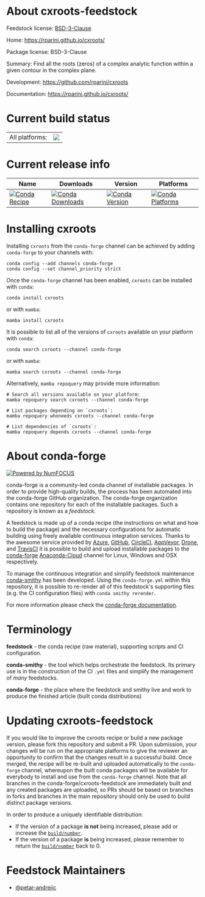 About cxroots-feedstock
=======================

Feedstock license: [BSD-3-Clause](https://github.com/conda-forge/cxroots-feedstock/blob/main/LICENSE.txt)

Home: https://rparini.github.io/cxroots/

Package license: BSD-3-Clause

Summary: Find all the roots (zeros) of a complex analytic function within a given contour in the complex plane.

Development: https://github.com/rparini/cxroots

Documentation: https://rparini.github.io/cxroots/

Current build status
====================


<table><tr><td>All platforms:</td>
    <td>
      <a href="https://dev.azure.com/conda-forge/feedstock-builds/_build/latest?definitionId=16092&branchName=main">
        <img src="https://dev.azure.com/conda-forge/feedstock-builds/_apis/build/status/cxroots-feedstock?branchName=main">
      </a>
    </td>
  </tr>
</table>

Current release info
====================

| Name | Downloads | Version | Platforms |
| --- | --- | --- | --- |
| [![Conda Recipe](https://img.shields.io/badge/recipe-cxroots-green.svg)](https://anaconda.org/conda-forge/cxroots) | [![Conda Downloads](https://img.shields.io/conda/dn/conda-forge/cxroots.svg)](https://anaconda.org/conda-forge/cxroots) | [![Conda Version](https://img.shields.io/conda/vn/conda-forge/cxroots.svg)](https://anaconda.org/conda-forge/cxroots) | [![Conda Platforms](https://img.shields.io/conda/pn/conda-forge/cxroots.svg)](https://anaconda.org/conda-forge/cxroots) |

Installing cxroots
==================

Installing `cxroots` from the `conda-forge` channel can be achieved by adding `conda-forge` to your channels with:

```
conda config --add channels conda-forge
conda config --set channel_priority strict
```

Once the `conda-forge` channel has been enabled, `cxroots` can be installed with `conda`:

```
conda install cxroots
```

or with `mamba`:

```
mamba install cxroots
```

It is possible to list all of the versions of `cxroots` available on your platform with `conda`:

```
conda search cxroots --channel conda-forge
```

or with `mamba`:

```
mamba search cxroots --channel conda-forge
```

Alternatively, `mamba repoquery` may provide more information:

```
# Search all versions available on your platform:
mamba repoquery search cxroots --channel conda-forge

# List packages depending on `cxroots`:
mamba repoquery whoneeds cxroots --channel conda-forge

# List dependencies of `cxroots`:
mamba repoquery depends cxroots --channel conda-forge
```


About conda-forge
=================

[![Powered by
NumFOCUS](https://img.shields.io/badge/powered%20by-NumFOCUS-orange.svg?style=flat&colorA=E1523D&colorB=007D8A)](https://numfocus.org)

conda-forge is a community-led conda channel of installable packages.
In order to provide high-quality builds, the process has been automated into the
conda-forge GitHub organization. The conda-forge organization contains one repository
for each of the installable packages. Such a repository is known as a *feedstock*.

A feedstock is made up of a conda recipe (the instructions on what and how to build
the package) and the necessary configurations for automatic building using freely
available continuous integration services. Thanks to the awesome service provided by
[Azure](https://azure.microsoft.com/en-us/services/devops/), [GitHub](https://github.com/),
[CircleCI](https://circleci.com/), [AppVeyor](https://www.appveyor.com/),
[Drone](https://cloud.drone.io/welcome), and [TravisCI](https://travis-ci.com/)
it is possible to build and upload installable packages to the
[conda-forge](https://anaconda.org/conda-forge) [Anaconda-Cloud](https://anaconda.org/)
channel for Linux, Windows and OSX respectively.

To manage the continuous integration and simplify feedstock maintenance
[conda-smithy](https://github.com/conda-forge/conda-smithy) has been developed.
Using the ``conda-forge.yml`` within this repository, it is possible to re-render all of
this feedstock's supporting files (e.g. the CI configuration files) with ``conda smithy rerender``.

For more information please check the [conda-forge documentation](https://conda-forge.org/docs/).

Terminology
===========

**feedstock** - the conda recipe (raw material), supporting scripts and CI configuration.

**conda-smithy** - the tool which helps orchestrate the feedstock.
                   Its primary use is in the construction of the CI ``.yml`` files
                   and simplify the management of *many* feedstocks.

**conda-forge** - the place where the feedstock and smithy live and work to
                  produce the finished article (built conda distributions)


Updating cxroots-feedstock
==========================

If you would like to improve the cxroots recipe or build a new
package version, please fork this repository and submit a PR. Upon submission,
your changes will be run on the appropriate platforms to give the reviewer an
opportunity to confirm that the changes result in a successful build. Once
merged, the recipe will be re-built and uploaded automatically to the
`conda-forge` channel, whereupon the built conda packages will be available for
everybody to install and use from the `conda-forge` channel.
Note that all branches in the conda-forge/cxroots-feedstock are
immediately built and any created packages are uploaded, so PRs should be based
on branches in forks and branches in the main repository should only be used to
build distinct package versions.

In order to produce a uniquely identifiable distribution:
 * If the version of a package **is not** being increased, please add or increase
   the [``build/number``](https://docs.conda.io/projects/conda-build/en/latest/resources/define-metadata.html#build-number-and-string).
 * If the version of a package **is** being increased, please remember to return
   the [``build/number``](https://docs.conda.io/projects/conda-build/en/latest/resources/define-metadata.html#build-number-and-string)
   back to 0.

Feedstock Maintainers
=====================

* [@petar-andrejic](https://github.com/petar-andrejic/)

